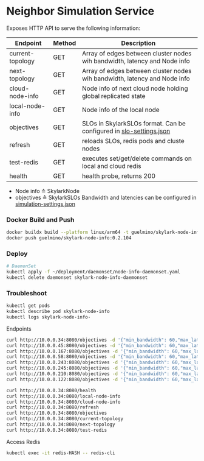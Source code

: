 # Neighbor Simulation Service
Exposes HTTP API to serve the following information:

| Endpoint         | Method | Description                                                                                      |
|------------------|--------|--------------------------------------------------------------------------------------------------|
| current-topology | GET    | Array of edges between cluster nodes wih bandwidth, latency and Node info                        | 
| next-topology    | GET    | Array of edges between cluster nodes wih bandwidth, latency and Node info                        | 
| cloud-node-info  | GET    | Node info of next cloud node holding global replicated state                                     |
| local-node-info  | GET    | Node info of the local node                                                                      |
| objectives       | GET    | SLOs in SkylarkSLOs format. Can be configured in [slo-settings.json](settings/slo-settings.json) |
| refresh          | GET    | reloads SLOs, redis pods and cluste nodes                                                        |
| test-redis       | GET    | executes set/get/delete commands on local and cloud redis                                        |
| health           | GET    | health probe, returns 200                                                                        |

- Node info ≙ SkylarkNode
- objectives ≙ SkylarkSLOs
Bandwidth and latencies can be configured in [simulation-settings.json](settings/simulation-settings.json)
### Docker Build and Push
```bash
docker buildx build --platform linux/arm64 -t guelmino/skylark-node-info:0.2.104 .
docker push guelmino/skylark-node-info:0.2.104
```
### Deploy
```bash
# DaemonSet
kubectl apply -f ~/deployment/daemonset/node-info-daemonset.yaml
kubectl delete daemonset skylark-node-info-daemonset
```
### Troubleshoot
```bash
kubectl get pods
kubectl describe pod skylark-node-info
kubectl logs skylark-node-info-
```

Endpoints
```bash
curl http://10.0.0.34:8080/objectives -d '{"min_bandwidth": 60,"max_latency": 5000}' -H "Content-Type: application/json"
curl http://10.0.0.45:8080/objectives -d '{"min_bandwidth": 60,"max_latency": 5000}' -H "Content-Type: application/json"
curl http://10.0.0.167:8080/objectives -d '{"min_bandwidth": 60,"max_latency": 5000}' -H "Content-Type: application/json"
curl http://10.0.0.58:8080/objectives -d '{"min_bandwidth": 60,"max_latency": 5000}' -H "Content-Type: application/json"
curl http://10.0.0.243:8080/objectives -d '{"min_bandwidth": 60,"max_latency": 5000}' -H "Content-Type: application/json"
curl http://10.0.0.245:8080/objectives -d '{"min_bandwidth": 60,"max_latency": 5000}' -H "Content-Type: application/json"
curl http://10.0.0.210:8080/objectives -d '{"min_bandwidth": 60,"max_latency": 5000}' -H "Content-Type: application/json"
curl http://10.0.0.122:8080/objectives -d '{"min_bandwidth": 60,"max_latency": 5000}' -H "Content-Type: application/json"

curl http://10.0.0.34:8080/health
curl http://10.0.0.34:8080/local-node-info
curl http://10.0.0.34:8080/cloud-node-info
curl http://10.0.0.34:8080/refresh
curl http://10.0.0.34:8080/objectives
curl http://10.0.0.34:8080/current-topology
curl http://10.0.0.34:8080/next-topology
curl http://10.0.0.34:8080/test-redis

```

Access Redis
```bash
kubectl exec -it redis-HASH -- redis-cli
```